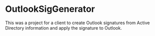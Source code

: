 # OutlookSigGenerator
This was a project for a client to create Outlook signatures from Active Directory information and apply the signature to Outlook.
